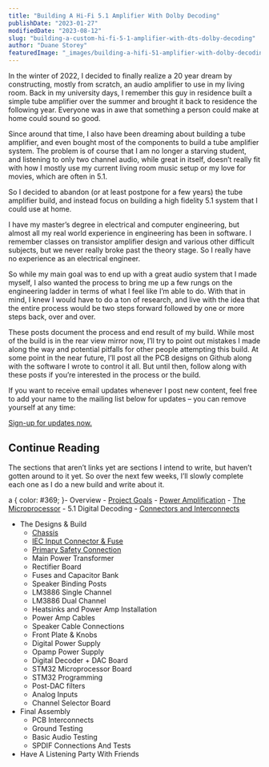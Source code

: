 ```yaml
---
title: "Building A Hi-Fi 5.1 Amplifier With Dolby Decoding"
publishDate: "2023-01-27"
modifiedDate: "2023-08-12"
slug: "building-a-custom-hi-fi-5-1-amplifier-with-dts-dolby-decoding"
author: "Duane Storey"
featuredImage: "_images/building-a-hifi-51-amplifier-with-dolby-decoding-featured.jpeg"
---
```


In the winter of 2022, I decided to finally realize a 20 year dream by constructing, mostly from scratch, an audio amplifier to use in my living room. Back in my university days, I remember this guy in residence built a simple tube amplifier over the summer and brought it back to residence the following year. Everyone was in awe that something a person could make at home could sound so good.

Since around that time, I also have been dreaming about building a tube amplifier, and even bought most of the components to build a tube amplifier system. The problem is of course that I am no longer a starving student, and listening to only two channel audio, while great in itself, doesn’t really fit with how I mostly use my current living room music setup or my love for movies, which are often in 5.1.

So I decided to abandon (or at least postpone for a few years) the tube amplifier build, and instead focus on building a high fidelity 5.1 system that I could use at home.

I have my master’s degree in electrical and computer engineering, but almost all my real world experience in engineering has been in software. I remember classes on transistor amplifier design and various other difficult subjects, but we never really broke past the theory stage. So I really have no experience as an electrical engineer.

So while my main goal was to end up with a great audio system that I made myself, I also wanted the process to bring me up a few rungs on the engineering ladder in terms of what I feel like I’m able to do. With that in mind, I knew I would have to do a ton of research, and live with the idea that the entire process would be two steps forward followed by one or more steps back, over and over.

These posts document the process and end result of my build. While most of the build is in the rear view mirror now, I’ll try to point out mistakes I made along the way and potential pitfalls for other people attempting this build. At some point in the near future, I’ll post all the PCB designs on Github along with the software I wrote to control it all. But until then, follow along with these posts if you’re interested in the process or the build.

If you want to receive email updates whenever I post new content, feel free to add your name to the mailing list below for updates – you can remove yourself at any time:

[Sign-up for updates now.](https://mailchi.mp/4ab6ec26c7a3/custom-51-hi-fi-amplifier)

## Continue Reading

The sections that aren’t links yet are sections I intend to write, but haven’t gotten around to it yet. So over the next few weeks, I’ll slowly complete each one as I do a new build and write about it.

a { color: #369; }- Overview 
    - [Project Goals](/building-a-custom-hi-fi-5-1-amplifier-with-dts-dolby-decoding/project-goals/)
    - [Power Amplification](https://www.duanestorey.com/building-a-custom-hi-fi-5-1-amplifier-with-dts-dolby-decoding/power-amplification/)
    - [The Microprocessor](/building-a-custom-hi-fi-5-1-amplifier-with-dts-dolby-decoding/the-microprocessor/)
    - 5.1 Digital Decoding
    - [Connectors and Interconnects](/building-a-custom-hi-fi-5-1-amplifier-with-dts-dolby-decoding/connectors-and-interconnects/)
- The Designs &amp; Build 
    - [Chassis](/building-a-custom-hi-fi-5-1-amplifier-with-dts-dolby-decoding/chassis/)
    - [IEC Input Connector &amp; Fuse](https://www.duanestorey.com/building-a-custom-hi-fi-5-1-amplifier-with-dts-dolby-decoding/iec-input-connector-fuse/)
    - [Primary Safety Connection](/building-a-custom-hi-fi-5-1-amplifier-with-dts-dolby-decoding/primary-safety-connection/)
    - Main Power Transformer
    - Rectifier Board
    - Fuses and Capacitor Bank
    - Speaker Binding Posts
    - LM3886 Single Channel
    - LM3886 Dual Channel
    - Heatsinks and Power Amp Installation
    - Power Amp Cables
    - Speaker Cable Connections
    - Front Plate &amp; Knobs
    - Digital Power Supply
    - Opamp Power Supply
    - Digital Decoder + DAC Board
    - STM32 Microprocessor Board
    - STM32 Programming
    - Post-DAC filters
    - Analog Inputs
    - Channel Selector Board
- Final Assembly 
    - PCB Interconnects
    - Ground Testing
    - Basic Audio Testing
    - SPDIF Connections And Tests
- Have A Listening Party With Friends